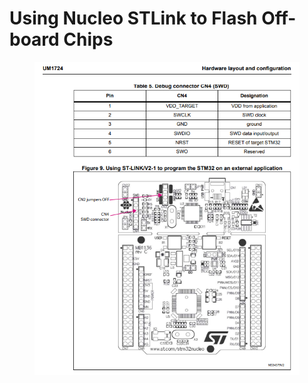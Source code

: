 # Using Nucleo STLink to Flash Off-board Chips

<figure><img src="../.gitbook/assets/image (126).png" alt=""><figcaption></figcaption></figure>
